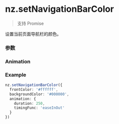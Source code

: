 # nz.setNavigationBarColor

> <Icon type="success" /> 支持 Promise

设置当前页面导航栏的颜色。

### 参数

<Props :data="props" options />

### Animation

<Props :data="animation" />

### Example

```ts
nz.setNavigationBarColor({
  frontColor: '#ffffff',
  backgroundColor: '#000000',
  animation: {
    duration: 250,
    timingFunc: 'easeInOut'
  }
})
```

<script setup>
const props = [
    {
        name: "frontColor", 
        type: "string",
        default: "",
        required: true, 
        desc: "前景颜色值，包括按钮、标题、状态栏的颜色，仅支持 #ffffff 和 #000000", 
        version: "0.1.0"
    },
    {
        name: "backgroundColor", 
        type: "string",
        default: "",
        required: true, 
        desc: "背景颜色，必须是 16 进制格式", 
        version: "0.1.0"
    },
    {
        name: "animation", 
        type: "Animation",
        default: "",
        required: false, 
        desc: "动画效果", 
        version: "0.1.0"
    },
]

const animation = [
    {
        name: "duration", 
        type: "number",
        default: "0",
        required: false, 
        desc: "动画变化时间，单位 ms", 
        version: "0.1.0"
    },
    {
        name: "timingFunc", 
        type: "string",
        default: "linear",
        required: false, 
        desc: "动画类型", 
        version: "0.1.0",
        values: [
            { value: "linear", desc: "线性" },
            { value: "easeIn", desc: "缓入" },
            { value: "easeOut", desc: "缓出" },
            { value: "easeInOut", desc: "缓入缓出" },
        ]
    },
]
</script>
